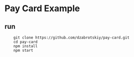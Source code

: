 # Pay Card Example
## run
```shell script
    git clone https://github.com/dzabrotskiy/pay-card.git
    cd pay-card
    npm install
    npm start
```
